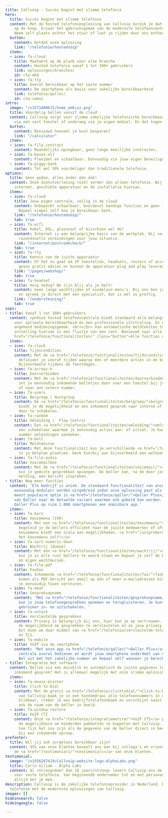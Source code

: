 ```yaml
---
title: Callvoip - Succes begint met slimme telefonie
hero:
  title: Succes begint met slimme telefonie
  content: Met de hosted telefonieoplossing van Callvoip bereik je dat met één druk
    op de knop. Ervaar het gebruiksgemak van de modernste telefooncentrale in de cloud!
    Neem zelf plaats achter het stuur of laat je rijden door ons enthousiaste supportteam.
  button:
    content: Ontdek onze oplossing
    link: "/telefonie/hostedvoip"
  items:
  - icon: fa-cloud
    title: Maatwerk op de plank voor elke branche
    content: Hosted telefonie vanaf 1 tot 100+ gebruikers
    link: oplossingen/branches/
    id: cta-mkb
  - icon: fa-tty
    title: Overal bereikbaar op het vaste nummer
    content: De smartphone als basis voor zakelijke bereikbaarheid
    link: telefonie/qaller/
    id: cta-vamos
intro:
  image: "/v1571400615/home_omkizz.png"
  title: Voordelig bellen vanuit de cloud
  content: Callvoip zorgt voor slimme zakelijke telefonische bereikbaarheid. Op kantoor
    via een vast toestel of onderweg via je eigen mobiel. En dat tegen scherpe tarieven!
  button:
    content: Benieuwd hoeveel je kunt besparen?
    link: "/calculator"
  items:
  - icon: fa-file-contract
    content: Maandelijks opzegbaar, geen lange moeilijke contracten.
  - icon: fa-boxes-alt
    content: Flexibel en schaalbaar. Eenvoudig via jouw eigen beveiligde omgeving.
  - icon: fa-piggy-bank
    content: Tot wel 50% voordeliger dan traditionele telefonie.
options:
  title: Geen gedoe, alles onder één dak!
  content: Onze dienstverlening reikt verder dan alleen telefonie. Wij verzorgen betrouwbaar
    internet, geschikte apparatuur en de installatie hiervan.
  items:
  - icon: fa-cloud
    title: Jouw eigen centrale, veilig in de cloud
    content: Onbeperkt schaalbaar, boordevol handige functies en geen lange contracten.
      Bepaal simpel zèlf hoe je bereikbaar bent.
    link: "/telefonie/hostedvoip/"
    tab: true
  - icon: fa-wifi
    title: Kabel, DSL, glasvezel of misschien wel 4G?
    content: Internet is een belangrijke basis van de werkplek. Wij verzorgen stabiele
      razendsnelle verbindingen voor jouw situatie.
    link: "/internet/postcodecheck/"
    tab: true
  - icon: fa-tty
    title: Kennis van de juiste apparaatur
    content: Of het nu gaat om IP toestellen, headsets, routers of accesspoint. Wij
      geven gratis advies en kunnen de apparatuur plug and play leveren.
    link: "/pages/webshop/"
    tab: true
  - icon: fa-headset
    title: Hulp nodig? We zijn blij als je belt!
    content: Geen lange wachttijden of eindeloze menu's. Bij ons ben je geen nummer
      en spreek je direct met een specialist, dat is wel zo prettig.
    link: "/ondersteuning/"
    tab: true
usps:
- title: Vanaf 1 tot 100+ gebruikers
  content: <p>Onze hosted telefooncentrale biedt standaard alle belangrijke functies
    voor optimale bereikbaarheid én een professionele uitstraling. En dat met een
    ongekend bedieningsgemak. <br></br> Van automatische meldteksten tot slimme doorschakelingen,
    instelling hiervan is een fluitje van een cent. Benieuwd naar alle mogelijkheden?</p>  <a
    href="/telefonie/functionaliteiten/" class="button">Alle functies op een rij</a>
  items:
  - icon: fa-clock
    title: Tijdscondities
    content: Met de <a href="/telefonie/functionaliteiten/tijdsconditie/">tijdsconditie-app</a>
      definieer je vooraf tijden waarop één of meerdere acties in de belroute plaatsvinden.
      Bijvoorbeeld tijdens de feestdagen.
  - icon: fa-arrows-h
    title: Doorverbinden
    content: Met de <a href="/telefonie/functionaliteiten/doorverbinden/">doorverbinden-app</a>
      zet je eenvoudig inkomende belletjes door naar een toestel bij jou op kantoor
      of naar een extern nummer.
  - icon: fa-users
    title: Belgroep | Huntgroup
    content: De <a href="/telefonie/functionaliteiten/belgroep/">belgroep-app</a>
      biedt je de mogelijkheid om een inkomend gesprek naar interne of externe nummers
      door te schakelen.
  - icon: fa-random
    title: Omleiding |  Flow Control
    content: Een <a href="/telefonie/functionaliteiten/omleiding/">omleiding</a> is
      een schakelaar waarmee je eenvoudig acties aan- of uitzet. Je kunt voor elk
      nummer omleidingen aanmaken.
  - icon: fa-bell
    title: Meldteksten
    content: Met deze functionaliteit kun je verschillende <a href="/telefonie/functionaliteiten/meldtekst/">meldteksten</a>
      in je belplan plaatsen. Denk hierbij aan bijvoorbeeld een welkomsttekst.
  - icon: fa-file-audio
    title: Voicemailbox
    content: Met de <a href="/telefonie/functionaliteiten/voicemail/">voicemailbox</a>
      kun je gemiste gesprekken opvangen. De beller kan, na de door jou ingestelde
      melding, een bericht inspreken.
- title: Nog meer functies
  content: 'Elk bedrijf is uniek. De standaard functionaliteit van onze centrale kan
    eenvoudig modulair worden uitgebreid zodat onze oplossing past als maatwerk.<br><br>De
    meest populaire optie is <a href="/telefonie/qaller/">Qaller Plus</a>: de uitbreiding
    van Qaller naar de betaalde variant waarmee ook gebeld kan worden. Inmiddels is
    Qaller Plus op ruim 1.000 smartphones een onmisbare app.'
  items:
  - icon: fa-bars
    title: Keuzemenu (IVR)
    content: Met een <a href="/telefonie/functionaliteiten/keuzemenu/">keuzemenu</a>
      begeleid je de bellers efficiënt naar de juiste medewerker of afdeling. Het
      keuzemenu biedt een scala aan mogelijkheden. <a href="/uitproberen/">Probeer
      het keuzemenu zelf!</a>
  - icon: fa-sort-numeric-down
    title: Wachtrij (Queue)
    content: Met een <a href="/telefonie/functionaliteiten/wachtrij/">wachtrij</a>
      kun je in alle rust bellers te woord staan en bepaal je zelf de begroetingsmelding(en)
      en eigen wachtmuziek.
  - icon: fa-file-pdf
    title: Faxbox
    content: Inkomende <a href="/telefonie/functionaliteiten/fax/">faxberichten</a>
      komen als PDF-bericht per email op één of meer e-mailadressen binnen. Ook kun
      je eenvoudig faxen versturen.
  - icon: fa-deaf
    title: Gespreksopname
    content: 'Met <a href="/telefonie/functionaliteiten/gespreksopname/">gespreksopname</a>
      kun je jouw telefoongesprekken opnemen en terugluisteren. Je kunt het zelf per
      gebruiker in- en uitschakelen. '
  - icon: fa-unlock
    title: Versleutelde gesprekken
    content: Privacy is belangrijk bij ons, hier kun je op vertrouwen. Wij bieden
      de mogelijkheid om gesprekken te versleutelen en zo jouw privacy te waarborgen.
      Dit doen we door middel van <a href="/telefonie/versleutelde-telefoongesprekken/">SRTP</a>
      en TLS.
  - icon: fa-mobile
    title: VoIP via de smartphone
    content: 'Met onze app <a href="/telefonie/qaller/">Qaller Plus</a> kun je onze
      centrale overal bedienen en wordt jouw smartphone onderdeel van de telefooncentrale.
      Bel uit met het zakelijke nummer en bepaal zèlf wanneer je bereikbaar wilt zijn. '
- title: Integratie met software
  content: Bellen via een muisklik en automatisch de juiste gegevens tonen bij een
    inkomend gesprek? Het is allemaal mogelijk met onze slimme oplossingen.
  items:
  - icon: fa-mouse-pointer
    title: Click-to-Dial
    content: Met de gratis <a href="/telefonie/clicktodial/">Click-to-Dial</a> plugin
      van Callvoip maak je in een handomdraai alle telefoonnummers in de Chrome browser
      klikbaar, creëer je een bedrijfstelefoonboek en verschijnt naast het telefoonnummer
      ook de naam van de beller in beeld.
  - icon: fa-window-restore
    title: VoIP CTI
    content: Onze <a href="/telefonie/integratiemetcrm/">VoIP CTI</a> plugin biedt
      de mogelijkheid om honderden pakketten te koppelen met Callvoip. Bedenk eens
      hoe fijn het zou zijn als de gegevens van de beller direct in beeld verschijnen
      bij een inkomende oproep.
prefooter:
  title: Wil jij ook zorgeloos bereikbaar zijn?
  content: 95% van onze klanten beveelt ons aan bij collega's en vrienden. Bekijk
    de <a href="/testimonials/">testimonials</a> van onze klanten.
testimonial:
  image: "/v1556267419/Callvoip-website-logo-AlphaLabs.png"
  title: Carlo Giliam - Alpha Labs
  content: Al <strong>meer dan 10 jaar</strong> levert Callvoip ons de benodigde oplossingen
    voor vaste telefonie. Van beginnende ondernemer tot en met personeel; ze denken
    altijd met je mee.
description: Callvoip is de zakelijke telefonieprovider in Nederland. Bespaar op je
  telefonie met de modernste oplossingen van Callvoip.
images: []
hideinsearch: false
hideingoogle: false

---
```


